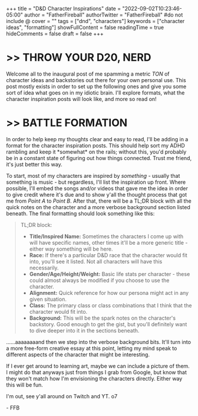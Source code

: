 +++
title = "D&D Character Inspirations"
date = "2022-09-02T10:23:46-05:00"
author = "FatherFireball"
authorTwitter = "FatherFireball" #do not include @
cover = ""
tags = ["dnd", "characters"]
keywords = ["character ideas", "formatting"]
showFullContent = false
readingTime = true
hideComments = false
draft = false
+++

# >> THROW YOUR D20, NERD

Welcome all to the inaugural post of me spamming a metric *TON* of character ideas and backstories out there for your own personal use. This post mostly exists in order to set up the following ones and give you some sort of idea what goes on in my idiotic brain. I'll explore formats, what the character inspiration posts will look like, and more so read on!

# >> BATTLE FORMATION

In order to help keep my thoughts clear and easy to read, I'll be adding in a format for the character inspiration posts. This should help sort my ADHD rambling and keep it \*somewhat\* on the rails; without this, you'd probably be in a constant state of figuring out how things connected. Trust me friend, it's just better this way.

To start, most of my characters are inspired by *something* - usually that something is music - but regardless, I'll list the inspiration up front. Where possible, I'll embed the songs and/or videos that gave me the idea in order to give credit where it's due and to show y'all the thought process that got me from *Point A* to *Point B*. After that, there will be a TL;DR block with all the quick notes on the character and a more verbose background section listed beneath. The final formatting should look something like this:

>TL;DR block:  
>* **Title/Inspired Name:** Sometimes the characters I come up with will have specific names, other times it'll be a more generic title - either way something will be here.  
>* **Race:** If there's a particular D&D race that the character would fit into, you'll see it listed. Not all characters will have this necessarily.  
>* **Gender/Age/Height/Weight:** Basic life stats per character - these could almost always be modified if you choose to use the character.  
>* **Alignment:** Quick reference for how our persona might act in any given situation.
>* **Class:** The primary class or class combinations that I think that the character would fit into.  
>* **Background:** This will be the spark notes on the character's backstory. Good enough to get the gist, but you'll definitely want to dive deeper into it in the sections beneath.

......aaaaaaaand then we step into the verbose background bits. It'll turn into a more free-form creative essay at this point, letting my mind speak to different aspects of the character that might be interesting. 

If I ever get around to learning art, maybe we can include a picture of them. I might do that anyways just from things I grab from Google, but know that they won't match how I'm envisioning the characters directly. Either way this will be fun.

I'm out, see y'all around on Twitch and YT. o7

\- FFB